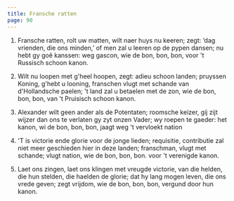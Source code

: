 ```yaml
---
title: Fransche ratten
page: 90
---
```


1. Fransche ratten, rolt uw matten,
wilt naer huys nu keeren;
zegt: ‘dag vrienden, die ons minden,’
of men zal u leeren
op de pypen dansen;
nu hebt gy goê kanssen:
weg gascon, wie de bon, bon, bon,
voor 't Russisch schoon kanon.


2. Wilt nu loopen met g'heel hoopen,
zegt: adieu schoon landen;
pruyssen Koning, g'hebt u looning,
franschen vlugt met schande
van d'Hollandsche paelen;
't land zal u betaelen
met de zon, wie de bon, bon, bon,
van 't Pruisisch schoon kanon.


3. Alexander wilt geen ander
als de Potentaten;
roomsche keizer, gij zijt wijzer
dan ons te verlaten
gy zyt onzen Vader;
wy roepen te gaeder:
het kanon, wi de bon, bon, bon,
jaagt weg 't vervloekt nation


4. 'T is victorie ende glorie
voor de jonge lieden;
requisitie, contributie
zal niet meer geschieden
hier in deze landen;
franschman, vlugt met schande;
vlugt nation, wie de bon, bon, bon.
voor 't verenigde kanon.


5. Laet ons zingen, laet ons klingen
met vreugde victorie,
van die helden, die hun stelden,
die haelden de glorie;
dat hy lang mogen leven,
die ons vrede geven;
zegt vrijdom, wie de bon, bon, bon,
vergund door hun kanon.